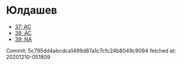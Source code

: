 # Юлдашев
- [37: AC](37.md)
- [38: AC](38.md)
- [39: NA](39.md)

Commit: 5c795dd4abcdca1499d87a1c7cfc24b8049c9094
 fetched at: 20201210-051809
